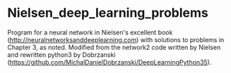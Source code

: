 # Nielsen_deep_learning_problems
Program for a neural network in Nielsen's excellent book (http://neuralnetworksanddeeplearning.com) with solutions to problems in Chapter 3, as noted.  Modified from the network2 code written by Nielsen and rewritten python3 by Dobrzanski (https://github.com/MichalDanielDobrzanski/DeepLearningPython35).
